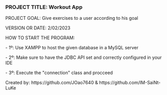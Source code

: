 <h3 align="left">PROJECT TITLE: Workout App</h3>

<p>PROJECT GOAL: Give exercises to a user according to his goal </p>
<p>VERSION OR DATE: 2/02/2023 </p>
<p>HOW TO START THE PROGRAM: </p>
<p>- 1º: Use XAMPP to host the given database in a MySQL server</p>
<p>- 2º: Make sure to have the JDBC API set and correctly configured in your IDE</p>
<p>- 3º: Execute the "connection" class and procceed</p>
  
<p>Created by: https://github.com/JOao7640 & https://github.com/IM-SaiNt-LuKe</p>
<p align="left">
